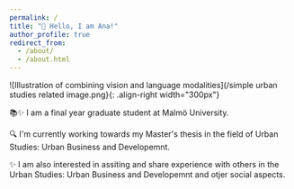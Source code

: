 ```yaml
---
permalink: /
title: "👋 Hello, I am Ana!"
author_profile: true
redirect_from: 
  - /about/
  - /about.html
---
```





![Illustration of combining vision and language modalities](/simple urban studies related image.png}{: .align-right width="300px"}

📚✨ I am a final year graduate student at Malmö University.

🔍 I'm currently working towards my Master's thesis in the field of Urban Studies: Urban Business and Developemnt.

✨ I am also interested in assiting and share experience with others in the Urban Studies: Urban Business and Developemnt and otjer social aspects. 
